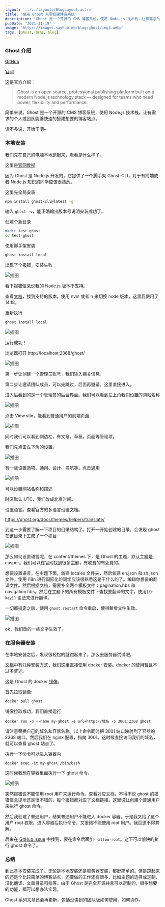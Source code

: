 ```yaml
---
layout: '../../layouts/BlogLayout.astro'
title: '使用 Ghost 从零搭建博客系统'
description: 'Ghost 是一个开源的 CMS 博客系统，使用 Node.js 技术栈，让有需求的个人或团队能够快速的搭建想要的博客站点'
pubDate: '2021-11-19'
image: 'https://images.sayhub.me/blog/ghost/img3.webp'
tags: [ghost, 建站, blog]
---
```


### Ghost 介绍

[GitHub](https://github.com/tryghost/ghost/)

[官网](https://ghost.org/)

这是官方介绍：

> Ghost is an open source, professional publishing platform built on a modern Node.js technology stack — designed for teams who need power, flexibility and performance.

简单来说，Ghost 是一个开源的 CMS 博客系统，使用 Node.js 技术栈，让有需求的个人或团队能够快速的搭建想要的博客站点。

话不多说，开始干吧~

### 本地安装

我们先在自己的电脑本地跑起来，看看是什么样子。

这里是[官网教程](https://ghost.org/docs/install/local/)

因为 Ghost 是 Node.js 开发的，它提供了一个脚手架 Ghost-CLI，对于有前端或者 Node.js 知识的同学应该很熟悉。

这里先全局安装

```sh
npm install ghost-cli@latest -g
```

输入 `ghost -v`，能正确输出版本号说明安装成功了。

创建个新目录

```sh
mkdir test-ghost
cd test-ghost
```

使用脚手架安装

```sh
ghost install local
```

出现了个报错，安装失败

![插图](https://images.sayhub.me/blog/ghost/img1.webp)

看下报错信息说我的 Node.js 版本不支持。

查看[文档](https://ghost.org/docs/faq/node-versions/)，找到支持的版本，使用 nvm 或者 n 来切换 node 版本，这里我使用了 14.18。

重新执行

```sh
ghost install local
```

![插图](https://images.sayhub.me/blog/ghost/img2.webp)

运行成功！

浏览器打开 http://localhost:2368/ghost/

![插图](https://images.sayhub.me/blog/ghost/img3.webp)

第一步让创建一个管理员账号，我们输入相关信息，

第二步让邀请团队成员，可以先跳过，后面再邀请，这里直接进入。

进入后看到的是一个管理员的后台界面。我们可以看到左上角我们设置的网站名称

![插图](https://images.sayhub.me/blog/ghost/img4.webp)

点击 View stie，能看到普通用户的前端页面

![插图](https://images.sayhub.me/blog/ghost/img5.webp)

同时我们可以看到侧边栏，有文章，草稿，页面等管理项。

我们先点击左下角的设置。

![插图](https://images.sayhub.me/blog/ghost/img6.webp)

有一些设置选项，通用、设计、导航等。点击通用

![插图](https://images.sayhub.me/blog/ghost/img7.webp)

可以设置网站名称和描述

时区默认 UTC，我们改成北京时间。

设置语言。查看官方的多语言设置文档。

https://ghost.org/docs/themes/helpers/translate/

到这一步需要了解一下项目的目录结构了。打开一开始创建的目录，会发现 ghost 在该目录下生成了一个项目

![插图](https://images.sayhub.me/blog/ghost/img8.jpeg)

那么如何设置语言呢，在 content/themes 下，是 Ghost 的主题，默认主题是 casper。我们可以在官网找到很多主题，有收费的有免费的。

想要设置语言，在主题下面，新建 locales 文件夹，然后新建 en.json 和 zh.json 文件。使用 i18n 进行国际化的同学应该很熟悉这是干什么的了。编辑你想要的翻译文件。然后根据文档，需要补全两个模板文件：pagination.hbs 和 navigation.hbs。然后在主题下的所有模板文件下查找要翻译的文字，使用`{{t key}}` 语法来进行翻译。

一切都搞定之后，使用 `ghost restart` 命令重启，使得新增文件生效。

![插图](https://images.sayhub.me/blog/ghost/img9.webp)

ok，我们改的一些文字生效了。

### 在服务器安装

在本地安装之后，发现很轻松的就跑起来了，那么去服务器试试吧。

[文档](https://ghost.org/docs/install/)中有几种安装方式，我们这里直接使用 docker 安装。docker 的使用暂且不过多赘述。

这是 Ghost 的 docker [镜像](https://hub.docker.com/_/ghost/)。

首先拉取镜像:

```sh
docker pull ghost
```

镜像拉取成功，我们直接运行

```
docker run -d --name my-ghost -e url=http://域名 -p 3001:2368 ghost
```

请注意替换自己的域名和容器名称。以上命令同时把 3001 端口映射到了容器的 2368 端口。然后我们在 nginx 配置，指向 3001。这时候直接访问我们的域名，就可以查看 ghost 站点了。

执行一下命令可以进入容器内

```
docker exec -it my-ghost /bin/bash
```

这时候我想在容器里面执行一下 ghost 命令。

![插图](https://images.sayhub.me/blog/ghost/img10.png)

突然报错说不能使用 root 用户来运行命令。查看对应文档。不得不说 ghost 的报错信息提示还是很不错的，每个报错都对应了文档链接。这里说让创建个普通用户来执行 ghost 命令。

然后我创建了普通用户，结果普通用户不能进入 docker 容器。于是我又给了这个用户 root 权限。进入容器后执行命令，又报错不能使用 root 用户。我百思不得其解。

后来在 [GitHub Issue](https://github.com/TryGhost/Ghost-CLI/issues/981) 中找到，要在命令后面加`--allow-root`。这下可以愉快的执行 ghost 命令了。

### 总结

到此基本安装完成了。无论是本地安装还是服务器安装，都挺简单的。但是跑起来的还是个比较简单的博客站点，还要做的工作还有很多，比如主题的选择或定制、汉化翻译、文章目录归档等。由于 Ghost 是完全开源并且可以定制的，很多想要的功能，都可以想办法实现。

Ghost 系列文章还会再更新，包括没讲到的团队版如何使用，如何协作。
